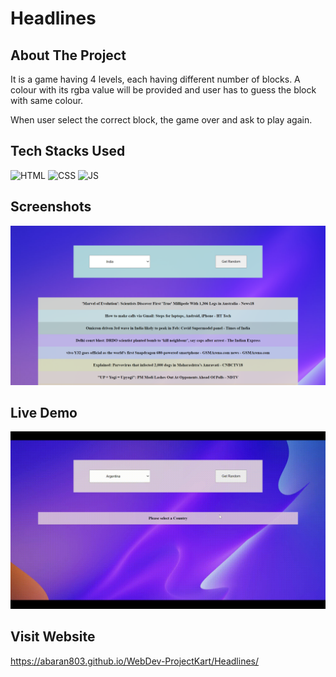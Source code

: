 # Headlines

## About The Project

It is a game having 4 levels, each having different number of blocks. A colour with its rgba value will be provided and user has to guess the block with same colour.

When user select the correct block, the game over and ask to play again.

## Tech Stacks Used


![HTML](https://img.shields.io/badge/html5%20-%23E34F26.svg?&style=for-the-badge&logo=html5&logoColor=white)
![CSS](https://img.shields.io/badge/css3%20-%231572B6.svg?&style=for-the-badge&logo=css3&logoColor=white)
![JS](https://img.shields.io/badge/javascript%20-%23323330.svg?&style=for-the-badge&logo=javascript&logoColor=%23F7DF1E)


## Screenshots

<img src="./Assets/media/ss1.png" />


## Live Demo

<img src="./Assets/media/demo.gif" />

## Visit Website

https://abaran803.github.io/WebDev-ProjectKart/Headlines/